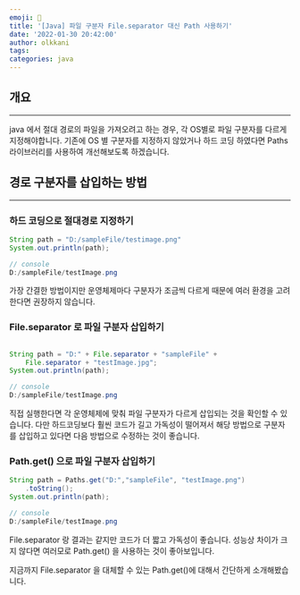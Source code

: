 ```yaml
---
emoji: 👻
title: '[Java] 파일 구분자 File.separator 대신 Path 사용하기'
date: '2022-01-30 20:42:00'
author: olkkani
tags:
categories: java
---
```


## 개요

---

java 에서 절대 경로의 파일을 가져오려고 하는 경우, 각 OS별로 파일 구분자를 다르게 지정해야합니다. 기존에 OS 별 구분자를 지정하지 않았거나 하드 코딩 하였다면 Paths 라이브러리를 사용하여 개선해보도록 하겠습니다.

## 경로 구분자를 삽입하는 방법

---

### 하드 코딩으로 절대경로 지정하기
``` java
String path = "D:/sampleFile/testimage.png"
System.out.println(path);
```
``` java
// console
D:/sampleFile/testImage.png
```
가장 간결한 방법이지만 운영체제마다 구분자가 조금씩 다르게 때문에 여러 환경을 고려한다면 권장하지 않습니다. 
### File.separator 로 파일 구분자 삽입하기
```java

String path = "D:" + File.separator + "sampleFile" + 
	File.separator + "testImage.jpg";
System.out.println(path);
```
``` java
// console
D:/sampleFile/testImage.png
```
직접 실행한다면 각 운영체제에 맞춰 파일 구분자가 다르게 삽입되는 것을 확인할 수 있습니다. 다만  하드코딩보다 훨씬 코드가 길고 가독성이 떨어져서 해당 방법으로 구분자를 삽입하고 있다면 다음 방법으로 수정하는 것이 좋습니다.
### Path.get() 으로 파일 구분자 삽입하기
```java
String path = Paths.get("D:","sampleFile", "testImage.png")
	.toString();
System.out.println(path);
```
``` java
// console
D:/sampleFile/testImage.png
```
File.separator 랑 결과는 같지만 코드가 더 짧고 가독성이 좋습니다. 
성능상 차이가 크지 않다면 여러모로 Path.get() 을 사용하는 것이 좋아보입니다.

지금까지 File.separator 을 대체할 수 있는 Path.get()에 대해서 간단하게 소개해봤습니다.